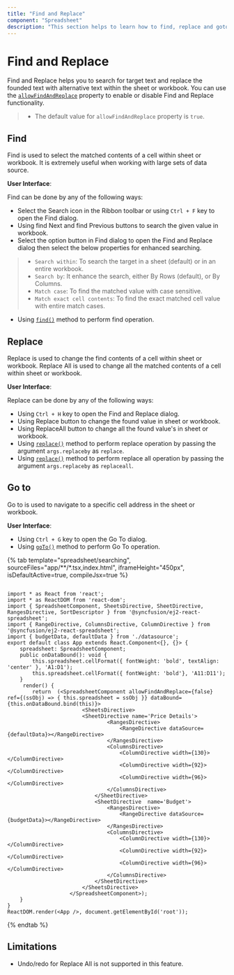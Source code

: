 ```yaml
---
title: "Find and Replace"
component: "Spreadsheet"
description: "This section helps to learn how to find, replace and goto(navigate to cell) in Spreadsheet control."
---
```


# Find and Replace

Find and Replace helps you to search for target text and replace the founded text with alternative text within the sheet or workbook. You can use the [`allowFindAndReplace`](../api/spreadsheet/#allowFindAndReplace) property to enable or disable Find and Replace functionality.

> * The default value for `allowFindAndReplace` property is `true`.

## Find

Find is used to select the matched contents of a cell within sheet or workbook. It is extremely useful when working with large sets of data source.

**User Interface**:

Find can be done by any of the following ways:

* Select the Search icon in the Ribbon toolbar or using `Ctrl + F` key to open the Find dialog.
* Using find Next and find Previous buttons to search the given value in workbook.
* Select the option button in Find dialog to open the Find and Replace dialog then select the below          properties for enhanced searching.

> * `Search within`: To search the target in a sheet (default) or in an entire workbook.
> * `Search by`: It enhance the search, either By Rows (default), or By Columns.
> * `Match case`: To find the matched value with case sensitive.
> * `Match exact cell contents`: To find the exact matched cell value with entire match cases.

* Using [`find()`](../api/spreadsheet/#find) method to perform find operation.

## Replace

Replace is used to change the find contents of a cell within sheet or workbook. Replace All is used to change all the matched contents of a cell within sheet or workbook.

**User Interface**:

Replace can be done by any of the following ways:

* Using `Ctrl + H` key to open the Find and Replace dialog.
* Using Replace button to change the found value in sheet or workbook.
* Using ReplaceAll button to change all the found value's in sheet or workbook.
* Using [`replace()`](../api/spreadsheet/#replace) method to perform replace operation by passing the argument `args.replaceby` as `replace`.
* Using [`replace()`](../api/spreadsheet/#replace) method to perform replace all operation by passing the argument `args.replaceby` as `replaceall`.

## Go to

Go to is used to navigate to a specific cell address in the sheet or workbook.

**User Interface**:

* Using `Ctrl + G` key to open the Go To dialog.
* Using [`goTo()`](../api/spreadsheet/#goto) method to perform Go To operation.

{% tab template="spreadsheet/searching", sourceFiles="app/**/*.tsx,index.html", iframeHeight="450px", isDefaultActive=true, compileJsx=true %}

```tsx

import * as React from 'react';
import * as ReactDOM from 'react-dom';
import { SpreadsheetComponent, SheetsDirective, SheetDirective, RangesDirective, SortDescriptor } from '@syncfusion/ej2-react-spreadsheet';
import { RangeDirective, ColumnsDirective, ColumnDirective } from '@syncfusion/ej2-react-spreadsheet';
import { budgetData, defaultData } from './datasource';
export default class App extends React.Component<{}, {}> {
    spreadsheet: SpreadsheetComponent;
    public onDataBound(): void {
        this.spreadsheet.cellFormat({ fontWeight: 'bold', textAlign: 'center' }, 'A1:D1');
        this.spreadsheet.cellFormat({ fontWeight: 'bold'}, 'A11:D11');
    }
     render() {
        return  (<SpreadsheetComponent allowFindAndReplace={false} ref={(ssObj) => { this.spreadsheet = ssObj }} dataBound={this.onDataBound.bind(this)}>
                        <SheetsDirective>
                        <SheetDirective name='Price Details'>
                                <RangesDirective>
                                    <RangeDirective dataSource={defaultData}></RangeDirective>
                                </RangesDirective>
                                <ColumnsDirective>
                                    <ColumnDirective width={130}></ColumnDirective>
                                    <ColumnDirective width={92}></ColumnDirective>
                                    <ColumnDirective width={96}></ColumnDirective>
                                </ColumnsDirective>
                            </SheetDirective>
                            <SheetDirective  name='Budget'>
                                <RangesDirective>
                                    <RangeDirective dataSource={budgetData}></RangeDirective>
                                </RangesDirective>
                                <ColumnsDirective>
                                    <ColumnDirective width={130}></ColumnDirective>
                                    <ColumnDirective width={92}></ColumnDirective>
                                    <ColumnDirective width={96}></ColumnDirective>
                                </ColumnsDirective>
                            </SheetDirective>
                        </SheetsDirective>
                    </SpreadsheetComponent>);
    }
}
ReactDOM.render(<App />, document.getElementById('root'));

```

{% endtab %}

## Limitations

* Undo/redo for Replace All is not supported in this feature.
